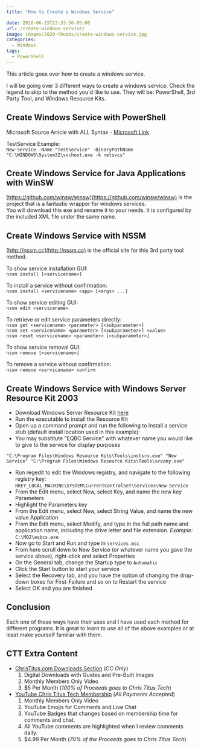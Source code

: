```yaml
---
title: "How to Create a Windows Service"

date: 2020-06-15T23:33:56-05:00
url: /create-windows-service/
image: images/2020-thumbs/create-windows-service.jpg
categories:
  - Windows
tags:
  - PowerShell
---
```

This article goes over how to create a windows service.
<!--more--> I will be going over 3 different ways to create a windows service. Check the legend to skip to the method you'd like to use. They will be: PowerShell, 3rd Party Tool, and Windows Resource Kits. 

## Create Windows Service with PowerShell
Microsoft Source Article with ALL Syntax - [Microsoft Link](https://docs.microsoft.com/en-us/powershell/module/microsoft.powershell.management/new-service?view=powershell-7)

TestService Example:  
`New-Service -Name "TestService" -BinaryPathName "C:\WINDOWS\System32\svchost.exe -k netsvcs"`

## Create Windows Service for Java Applications with WinSW
[https://github.com/winsw/winsw](https://github.com/winsw/winsw) is the project that is a fantastic wrapper for windows services.  
You will download this exe and rename it to your needs. It is configured by the included XML file under the same name. 

## Create Windows Service with NSSM
[http://nssm.cc](http://nssm.cc) is the official site for this 3rd party tool method. 

To show service installation GUI:  
`nssm install [<servicename>]`

To install a service without confirmation:  
`nssm install <servicename> <app> [<args> ...]`

To show service editing GUI:  
`nssm edit <servicename>`

To retrieve or edit service parameters directly:  
`nssm get <servicename> <parameter> [<subparameter>]`  
`nssm set <servicename> <parameter> [<subparameter>] <value>`  
`nssm reset <servicename> <parameter> [<subparameter>]`

To show service removal GUI:  
`nssm remove [<servicename>]`

To remove a service without confirmation:  
`nssm remove <servicename> confirm`

## Create Windows Service with Windows Server Resource Kit 2003
  - Download Windows Server Resource Kit [here](http://www.microsoft.com/downloads/details.aspx?FamilyID=9d467a69-57ff-4ae7-96ee-b18c4790cffd&DisplayLang=en)
  - Run the executable to install the Resource Kit
  - Open up a command prompt and run the following to install a service stub (default install location used in this example):
  - You may substitute "EQBC Service" with whatever name you would like to give to the service for display purposes
```
"C:\Program Files\Windows Resource Kits\Tools\instsrv.exe" "New Service" "C:\Program Files\Windows Resource Kits\Tools\srvany.exe"
```
  - Run regedit to edit the Windows registry, and navigate to the following registry key: `HKEY_LOCAL_MACHINE\SYSTEM\CurrentControlSet\Services\New Service`
  - From the Edit menu, select New, select Key, and name the new key Parameters
  - Highlight the Parameters key
  - From the Edit menu, select New, select String Value, and name the new value Application
  - From the Edit menu, select Modify, and type in the full path name and application name, including the drive letter and file extension.
  *Example:* `C:\MQ2\eqbcs.exe`
  - Now go to Start and Run and type in `services.msc`
  - From here scroll down to New Service (or whatever name you gave the service above), right-click and select Properties
  - On the General tab, change the Startup type to `Automatic`
  - Click the Start button to start your service
  - Select the Recovery tab, and you have the option of changing the drop-down boxes for First-Failure and so on to Restart the service
  - Select OK and you are finished

## Conclusion
Each one of these ways have their uses and I have used each method for different programs. It is great to learn to use all of the above examples or at least make yourself familiar with them. 

## CTT Extra Content

- [ChrisTitus.com Downloads Section][1] (_CC Only_)
  1. Digital Downloads with Guides and Pre-Built Images
  2. Monthly Members Only Video
  3. $5 Per Month (_100% of Proceeds goes to Chris Titus Tech_)
- [YouTube Chris Titus Tech Membership][2] (_All Payments Accepted_)
  1. Monthly Members Only Video
  2. YouTube Emojis for Comments and Live Chat
  3. YouTube Badges that changes based on membership time for comments and chat.
  4. All YouTube comments are highlighted when I review comments daily. 
  5. $4.99 Per Month (_70% of the Proceeds goes to Chris Titus Tech_)

 [1]: https://portal.christitus.com
 [2]: https://christitus.com/join